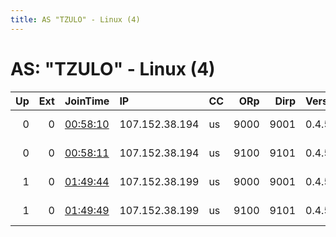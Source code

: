 ```yaml
---
title: AS "TZULO" - Linux (4)
---
```


# AS: "TZULO" - Linux (4)

|   Up |   Ext | JoinTime                                                                                            | IP             | CC   |   ORp |   Dirp | Version   | Contact                 | Nickname       |   eFamMembers |
|-----:|------:|:----------------------------------------------------------------------------------------------------|:---------------|:-----|------:|-------:|:----------|:------------------------|:---------------|--------------:|
|    0 |     0 | [00:58:10](https://metrics.torproject.org/rs.html#details/0FE6083A5FDBEBECA24B2A6B66F0CB92DD054A67) | 107.152.38.194 | us   |  9000 |   9001 | 0.4.5.10  | ContactInfo email:abuse | StormyCloudInc |             1 |
|    0 |     0 | [00:58:11](https://metrics.torproject.org/rs.html#details/7BA498E6463B544694D863012CF4F85A94277695) | 107.152.38.194 | us   |  9100 |   9101 | 0.4.5.10  | ContactInfo email:abuse | StormyCloudInc |             1 |
|    1 |     0 | [01:49:44](https://metrics.torproject.org/rs.html#details/90405E7A8748B43C89E30BF3BAE3E6525232AA35) | 107.152.38.199 | us   |  9000 |   9001 | 0.4.5.10  | ContactInfo email:abuse | StormyCloudInc |            20 |
|    1 |     0 | [01:49:49](https://metrics.torproject.org/rs.html#details/3CD0B966DD4814B15A898897D9A5DEEE54E8FDB2) | 107.152.38.199 | us   |  9100 |   9101 | 0.4.5.10  | ContactInfo email:abuse | StormyCloudInc |            20 |
